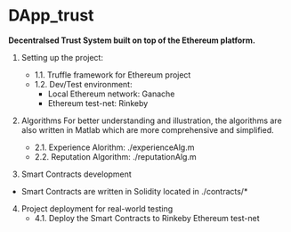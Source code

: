 # DApp_trust
**Decentralsed Trust System built on top of the Ethereum platform.**

1. Setting up the project:
    - 1.1. Truffle framework for Ethereum project
    - 1.2. Dev/Test environment:
        - Local Ethereum network: Ganache
        - Ethereum test-net: Rinkeby

2. Algorithms
For better understanding and illustration, the algorithms are also written in Matlab which are more comprehensive and simplified.
    - 2.1. Experience Alorithm: ./experienceAlg.m
    - 2.2. Reputation Algorithm: ./reputationAlg.m

3. Smart Contracts development
- Smart Contracts are written in Solidity located in ./contracts/*

4. Project deployment for real-world testing
    - 4.1. Deploy the Smart Contracts to Rinkeby Ethereum test-net
